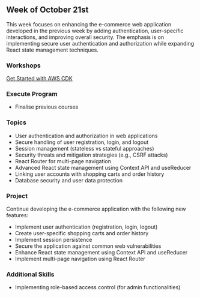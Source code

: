 ## Week of October 21st

This week focuses on enhancing the e-commerce web application developed in the previous week by adding authentication, user-specific interactions, and improving overall security. The emphasis is on implementing secure user authentication and authorization while expanding React state management techniques.

### Workshops

[Get Started with AWS CDK](https://docs.aws.amazon.com/cdk/v2/guide/hello_world.html)

### Execute Program

- Finalise previous courses

### Topics

- User authentication and authorization in web applications
- Secure handling of user registration, login, and logout
- Session management (stateless vs stateful approaches)
- Security threats and mitigation strategies (e.g., CSRF attacks)
- React Router for multi-page navigation
- Advanced React state management using Context API and useReducer
- Linking user accounts with shopping carts and order history
- Database security and user data protection

### Project

Continue developing the e-commerce application with the following new features:

- Implement user authentication (registration, login, logout)
- Create user-specific shopping carts and order history
- Implement session persistence
- Secure the application against common web vulnerabilities
- Enhance React state management using Context API and useReducer
- Implement multi-page navigation using React Router

### Additional Skills

- Implementing role-based access control (for admin functionalities)

